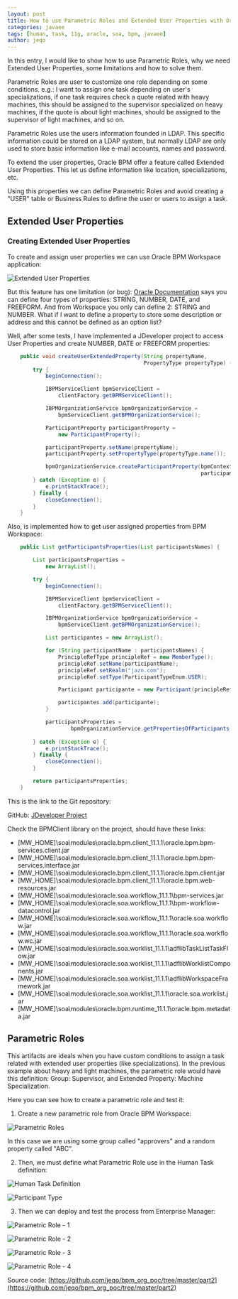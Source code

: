 ```yaml
---
layout: post
title: How to use Parametric Roles and Extended User Properties with Oracle BPM 11g
categories: javaee
tags: [human, task, 11g, oracle, soa, bpm, javaee]
author: jeqo
---
```


In this entry, I would like to show how to use Parametric Roles, why we need Extended User Properties, some limitations and how to solve them.

Parametric Roles are user to customize one role depending on some conditions. e.g.: I want to assign one task depending on user's specializations, if one task requires check a quote related with heavy machines, this should be assigned to the supervisor specialized on heavy machines, if the quote is about light machines, should be assigned to the supervisor of light machines, and so on.

Parametric Roles use the users information founded in LDAP. This specific information could be stored on a LDAP system, but normally LDAP are only used to store basic information like e-mail accounts, names and password.

To extend the user properties, Oracle BPM offer a feature called Extended User Properties. This let us define information like location, specializations, etc.

Using this properties we can define Parametric Roles and avoid creating a "USER" table or Business Rules to define the user or users to assign a task.  

## Extended User Properties

### Creating Extended User Properties

To create and assign user properties we can use Oracle BPM Workspace application:

![Extended User Properties](/images/2014-05-19-how-to-use-parametric-roles-extended-properties-oracle-bpm-11g/2014-05-18_2333-610x315.png)

But this feature has one limitation (or bug): [Oracle Documentation](http://docs.oracle.com/cd/E14571_01/doc.1111/e15175/bpmug_ws_admin.htm#BPMUG232) says you can define four types of properties: STRING, NUMBER, DATE, and FREEFORM. And from Workspace you only can define 2: STRING and NUMBER. What if I want to define a property to store some description or address and this cannot be defined as an option list?

Well, after some tests, I have implemented a JDeveloper project to access User Properties and create NUMBER, DATE or FREEFORM properties:

```java
    public void createUserExtendedProperty(String propertyName,
                                           PropertyType propertyType) {
        try {
            beginConnection();

            IBPMServiceClient bpmServiceClient =
                clientFactory.getBPMServiceClient();

            IBPMOrganizationService bpmOrganizationService =
                bpmServiceClient.getBPMOrganizationService();

            ParticipantProperty participantProperty =
                new ParticipantProperty();

            participantProperty.setName(propertyName);
            participantProperty.setPropertyType(propertyType.name());

            bpmOrganizationService.createParticipantProperty(bpmContext,
                                                             participantProperty);
        } catch (Exception e) {
            e.printStackTrace();
        } finally {
            closeConnection();
        }
    }
```

Also, is implemented how to get user assigned properties from BPM Workspace:

```java
    public List getParticipantsProperties(List participantsNames) {

        List participantsProperties =
            new ArrayList();

        try {
            beginConnection();

            IBPMServiceClient bpmServiceClient =
                clientFactory.getBPMServiceClient();

            IBPMOrganizationService bpmOrganizationService =
                bpmServiceClient.getBPMOrganizationService();

            List participantes = new ArrayList();

            for (String participantName : participantsNames) {
                PrincipleRefType principleRef = new MemberType();
                principleRef.setName(participantName);
                principleRef.setRealm("jazn.com");
                principleRef.setType(ParticipantTypeEnum.USER);

                Participant participante = new Participant(principleRef);

                participantes.add(participante);
            }

            participantsProperties =
                    bpmOrganizationService.getPropertiesOfParticipants(bpmContext,
                                                                       participantes);
        } catch (Exception e) {
            e.printStackTrace();
        } finally {
            closeConnection();
        }

        return participantsProperties;
    }
```

This is the link to the Git repository:

GitHub: [JDeveloper Project](https://github.com/jeqo/bpm_org_poc/tree/master/part2/AcmeBpmApp/BPMClient)

Check the BPMClient library on the project, should have these links:

* [MW_HOME]\soa\modules\oracle.bpm.client_11.1.1\oracle.bpm.bpm-services.client.jar
* [MW_HOME]\soa\modules\oracle.bpm.client_11.1.1\oracle.bpm.bpm-services.interface.jar
* [MW_HOME]\soa\modules\oracle.bpm.client_11.1.1\oracle.bpm.client.jar
* [MW_HOME]\soa\modules\oracle.bpm.client_11.1.1\oracle.bpm.web-resources.jar
* [MW_HOME]\soa\modules\oracle.soa.workflow_11.1.1\bpm-services.jar
* [MW_HOME]\soa\modules\oracle.soa.workflow_11.1.1\bpm-workflow-datacontrol.jar
* [MW_HOME]\soa\modules\oracle.soa.workflow_11.1.1\oracle.soa.workflow.jar
* [MW_HOME]\soa\modules\oracle.soa.workflow_11.1.1\oracle.soa.workflow.wc.jar
* [MW_HOME]\soa\modules\oracle.soa.worklist_11.1.1\adflibTaskListTaskFlow.jar
* [MW_HOME]\soa\modules\oracle.soa.worklist_11.1.1\adflibWorklistComponents.jar
* [MW_HOME]\soa\modules\oracle.soa.worklist_11.1.1\adflibWorkspaceFramework.jar
* [MW_HOME]\soa\modules\oracle.soa.worklist_11.1.1\oracle.soa.worklist.jar
* [MW_HOME]\soa\modules\oracle.bpm.runtime_11.1.1\oracle.bpm.metadata.jar

## Parametric Roles

This artifacts are ideals when you have custom conditions to assign a task related with extended user properties (like specializations). In the previous example about heavy and light machines, the parametric role would have this definition: Group: Supervisor, and Extended Property: Machine Specialization.

Here you can see how to create a parametric role and test it:

1. Create a new parametric role from Oracle BPM Workspace:

![Parametric Roles](/images/2014-05-19-how-to-use-parametric-roles-extended-properties-oracle-bpm-11g/2014-05-19_1300-610x263.png)

In this case we are using some group called "approvers" and a random property called "ABC".

2. Then, we must define what Parametric Role use in the Human Task definition:

![Human Task Definition](/images/2014-05-19-how-to-use-parametric-roles-extended-properties-oracle-bpm-11g/2014-05-19_1303-610x338.png)

![Participant Type](/images/2014-05-19-how-to-use-parametric-roles-extended-properties-oracle-bpm-11g/2014-05-19_1303_001-610x583.png)

3. Then we can deploy and test the process from Enterprise Manager:

![Parametric Role - 1](/images/2014-05-19-how-to-use-parametric-roles-extended-properties-oracle-bpm-11g/2014-05-19_1307-610x401.png)

![Parametric Role - 2](/images/2014-05-19-how-to-use-parametric-roles-extended-properties-oracle-bpm-11g/2014-05-19_1308-610x119.png)

![Parametric Role - 3](/images/2014-05-19-how-to-use-parametric-roles-extended-properties-oracle-bpm-11g/2014-05-19_1308_001.png)

![Parametric Role - 4](/images/2014-05-19-how-to-use-parametric-roles-extended-properties-oracle-bpm-11g/2014-05-19_1309.png)

Source code: [https://github.com/jeqo/bpm_org_poc/tree/master/part2](https://github.com/jeqo/bpm_org_poc/tree/master/part2)
